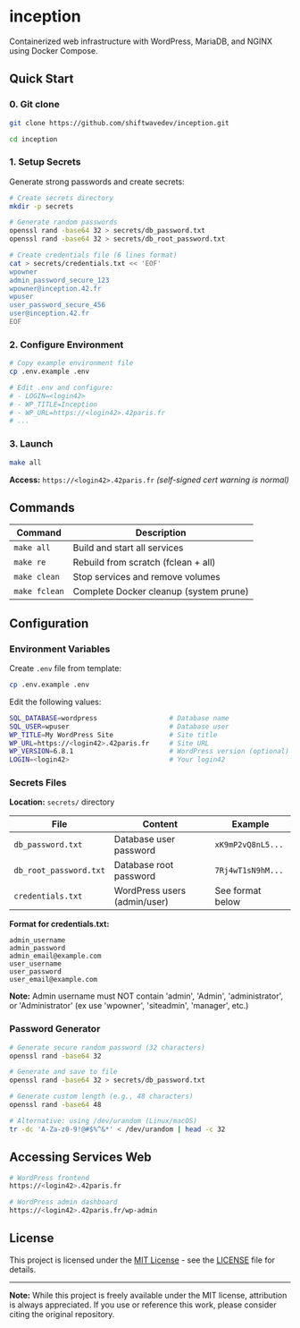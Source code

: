 # inception

Containerized web infrastructure with WordPress, MariaDB, and NGINX using Docker Compose.


## Quick Start

### 0. Git clone

```bash
git clone https://github.com/shiftwavedev/inception.git

cd inception
```

### 1. Setup Secrets

Generate strong passwords and create secrets:

```bash
# Create secrets directory
mkdir -p secrets

# Generate random passwords
openssl rand -base64 32 > secrets/db_password.txt
openssl rand -base64 32 > secrets/db_root_password.txt

# Create credentials file (6 lines format)
cat > secrets/credentials.txt << 'EOF'
wpowner
admin_password_secure_123
wpowner@inception.42.fr
wpuser
user_password_secure_456
user@inception.42.fr
EOF
```

### 2. Configure Environment

```bash
# Copy example environment file
cp .env.example .env

# Edit .env and configure:
# - LOGIN=<login42>
# - WP_TITLE=Inception
# - WP_URL=https://<login42>.42paris.fr
# ...
```

### 3. Launch

```bash
make all
```

**Access:** `https://<login42>.42paris.fr` _(self-signed cert warning is normal)_

## Commands

| Command | Description |
|---------|-------------|
| `make all` | Build and start all services |
| `make re` | Rebuild from scratch (fclean + all) |
| `make clean` | Stop services and remove volumes |
| `make fclean` | Complete Docker cleanup (system prune) |


## Configuration

### Environment Variables

Create `.env` file from template:

```bash
cp .env.example .env
```

Edit the following values:

```bash
SQL_DATABASE=wordpress                  # Database name
SQL_USER=wpuser                         # Database user
WP_TITLE=My WordPress Site              # Site title
WP_URL=https://<login42>.42paris.fr     # Site URL
WP_VERSION=6.8.1                        # WordPress version (optional)
LOGIN=<login42>                         # Your login42
```

### Secrets Files

**Location:** `secrets/` directory

| File | Content | Example |
|------|---------|---------|
| `db_password.txt` | Database user password | `xK9mP2vQ8nL5...` |
| `db_root_password.txt` | Database root password | `7Rj4wT1sN9hM...` |
| `credentials.txt` | WordPress users (admin/user) | See format below |

**Format for credentials.txt:**
```
admin_username
admin_password
admin_email@example.com
user_username
user_password
user_email@example.com
```

**Note:** Admin username must NOT contain 'admin', 'Admin', 'administrator', or 'Administrator' (ex use 'wpowner', 'siteadmin', 'manager', etc.)

### Password Generator

```bash
# Generate secure random password (32 characters)
openssl rand -base64 32

# Generate and save to file
openssl rand -base64 32 > secrets/db_password.txt

# Generate custom length (e.g., 48 characters)
openssl rand -base64 48

# Alternative: using /dev/urandom (Linux/macOS)
tr -dc 'A-Za-z0-9!@#$%^&*' < /dev/urandom | head -c 32
```

## Accessing Services Web

```bash
# WordPress frontend
https://<login42>.42paris.fr

# WordPress admin dashboard
https://<login42>.42paris.fr/wp-admin
```


## License

This project is licensed under the [MIT License](./LICENSE) - see the [LICENSE](./LICENSE) file for details.

---

**Note:** While this project is freely available under the MIT license, attribution is always appreciated. If you use or reference this work, please consider citing the original repository.
